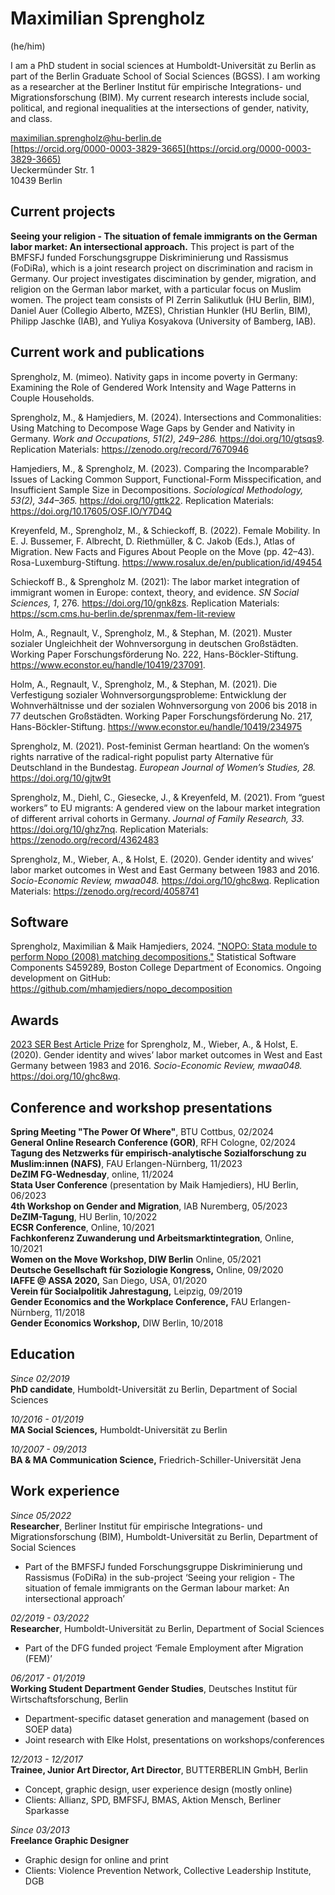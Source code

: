 # Maximilian Sprengholz
(he/him)

I am a PhD student in social sciences at Humboldt-Universität zu Berlin as part of the Berlin Graduate School of Social Sciences (BGSS). I am working as a researcher at the Berliner Institut für empirische Integrations- und Migrationsforschung (BIM). My current research interests include social, political, and regional inequalities at the intersections of gender, nativity, and class.

[maximilian.sprengholz@hu-berlin.de](mailto:maximilian.sprengholz@hu-berlin.de)<br />
[https://orcid.org/0000-0003-3829-3665](https://orcid.org/0000-0003-3829-3665)<br />
Ueckermünder Str. 1 <br />
10439 Berlin


## Current projects

__Seeing your religion - The situation of female immigrants on the German labor market: An intersectional approach.__ This project is part of the BMFSFJ funded Forschungsgruppe Diskriminierung und Rassismus (FoDiRa), which is a joint research project on discrimination and racism in Germany. Our project investigates discimination by gender, migration, and religion on the German labor market, with a particular focus on Muslim women. The project team consists of PI Zerrin Salikutluk (HU Berlin, BIM), Daniel Auer (Collegio Alberto, MZES), Christian Hunkler (HU Berlin, BIM), Philipp Jaschke (IAB), and Yuliya Kosyakova (University of Bamberg, IAB).


## Current work and publications

Sprengholz, M. (mimeo). Nativity gaps in income poverty in Germany: Examining the Role of Gendered Work Intensity and Wage Patterns in Couple Households. 

Sprengholz, M., & Hamjediers, M. (2024). Intersections and Commonalities: Using Matching to Decompose Wage Gaps by Gender and Nativity in Germany. _Work and Occupations, 51(2), 249–286._ https://doi.org/10/gtsqs9. Replication Materials: https://zenodo.org/record/7670946

Hamjediers, M., & Sprengholz, M. (2023). Comparing the Incomparable? Issues of Lacking Common Support, Functional-Form Misspecification, and Insufficient Sample Size in Decompositions. _Sociological Methodology, 53(2), 344–365._ https://doi.org/10/gttk22.
Replication Materials: https://doi.org/10.17605/OSF.IO/Y7D4Q

Kreyenfeld, M., Sprengholz, M., & Schieckoff, B. (2022). Female Mobility. In E. J. Bussemer, F. Albrecht, D. Riethmüller, & C. Jakob (Eds.), Atlas of Migration. New Facts and Figures About People on the Move (pp. 42–43). Rosa-Luxemburg-Stiftung. https://www.rosalux.de/en/publication/id/49454

Schieckoff B., & Sprengholz M. (2021): The labor market integration of immigrant women in Europe: context, theory, and evidence. _SN Social Sciences, 1_, 276. https://doi.org/10/gnk8zs. Replication Materials: https://scm.cms.hu-berlin.de/sprenmax/fem-lit-review

Holm, A., Regnault, V., Sprengholz, M., & Stephan, M. (2021). Muster sozialer Ungleichheit der Wohnversorgung in deutschen Großstädten. Working Paper Forschungsförderung No. 222, Hans-Böckler-Stiftung. https://www.econstor.eu/handle/10419/237091. 

Holm, A., Regnault, V., Sprengholz, M., & Stephan, M. (2021). Die Verfestigung sozialer Wohnversorgungsprobleme: Entwicklung der Wohnverhältnisse und der sozialen Wohnversorgung von 2006 bis 2018 in 77 deutschen Großstädten. Working Paper Forschungsförderung No. 217, Hans-Böckler-Stiftung. https://www.econstor.eu/handle/10419/234975

Sprengholz, M. (2021). Post-feminist German heartland: On the women’s rights narrative of the radical-right populist party Alternative für Deutschland in the Bundestag. _European Journal of Women’s Studies, 28._ https://doi.org/10/gjtw9t

Sprengholz, M., Diehl, C., Giesecke, J., & Kreyenfeld, M. (2021). From “guest workers” to EU migrants: A gendered view on the labour market integration of different arrival cohorts in Germany. _Journal of Family Research, 33._ https://doi.org/10/ghz7nq. Replication Materials: https://zenodo.org/record/4362483

Sprengholz, M., Wieber, A., & Holst, E. (2020). Gender identity and wives’ labor market outcomes in West and East Germany between 1983 and 2016. _Socio-Economic Review, mwaa048._ https://doi.org/10/ghc8wq. Replication Materials: https://zenodo.org/record/4058741


## Software

Sprengholz, Maximilian & Maik Hamjediers, 2024. ["NOPO: Stata module to perform Nopo (2008) matching decompositions,"](https://ideas.repec.org/c/boc/bocode/s459289.html) Statistical Software Components S459289, Boston College Department of Economics. Ongoing development on GitHub: https://github.com/mhamjediers/nopo_decomposition


## Awards

[2023 SER Best Article Prize](https://sase.org/news/2023-ser-best-article-prize/) for Sprengholz, M., Wieber, A., & Holst, E. (2020). Gender identity and wives’ labor market outcomes in West and East Germany between 1983 and 2016. _Socio-Economic Review, mwaa048._ https://doi.org/10/ghc8wq.


## Conference and workshop presentations
__Spring Meeting "The Power Of Where"__, BTU Cottbus, 02/2024<br />
__General Online Research Conference (GOR)__, RFH Cologne, 02/2024<br />
__Tagung des Netzwerks für empirisch-analytische Sozialforschung zu Muslim:innen (NAFS)__, FAU Erlangen-Nürnberg, 11/2023<br />
__DeZIM FG-Wednesday__, online, 11/2024<br />
__Stata User Conference__ (presentation by Maik Hamjediers), HU Berlin, 06/2023<br />
__4th Workshop on Gender and Migration__, IAB Nuremberg, 05/2023<br />
__DeZIM-Tagung__, HU Berlin, 10/2022<br />
__ECSR Conference__, Online, 10/2021<br />
__Fachkonferenz Zuwanderung und Arbeitsmarktintegration__, Online, 10/2021<br />
__Women on the Move Workshop, DIW Berlin__ Online, 05/2021<br />
__Deutsche Gesellschaft für Soziologie Kongress,__ Online, 09/2020<br />
__IAFFE @ ASSA 2020,__ San Diego, USA, 01/2020<br />
__Verein für Socialpolitik Jahrestagung,__ Leipzig, 09/2019<br />
__Gender Economics and the Workplace Conference,__ FAU Erlangen-Nürnberg, 11/2018<br />
__Gender Economics Workshop,__ DIW Berlin, 10/2018<br />


## Education

_Since 02/2019_<br />
__PhD candidate__, Humboldt-Universität zu Berlin, Department of Social Sciences

_10/2016 - 01/2019_<br />
__MA Social Sciences,__ Humboldt-Universität zu Berlin

_10/2007 - 09/2013_<br />
__BA & MA Communication Science,__ Friedrich-Schiller-Universität Jena


## Work experience
_Since 05/2022_<br />
__Researcher__, Berliner Institut für empirische Integrations- und Migrationsforschung (BIM), Humboldt-Universität zu Berlin, Department of Social Sciences
- Part of the BMFSFJ funded Forschungsgruppe Diskriminierung und Rassismus (FoDiRa) in the sub-project ‘Seeing your religion - The situation of female immigrants on the German labour market: An intersectional approach’

_02/2019 - 03/2022_<br />
__Researcher__, Humboldt-Universität zu Berlin, Department of Social Sciences
- Part of the DFG funded project ‘Female Employment after Migration (FEM)’

_06/2017 - 01/2019_<br />
__Working Student Department Gender Studies__, Deutsches Institut für Wirtschaftsforschung, Berlin
- Department-specific dataset generation and management (based on SOEP data)
- Joint research with Elke Holst, presentations on workshops/conferences

_12/2013 - 12/2017_<br />
__Trainee, Junior Art Director, Art Director__, BUTTERBERLIN GmbH, Berlin
- Concept, graphic design, user experience design (mostly online)
- Clients: Allianz, SPD, BMFSFJ, BMAS, Aktion Mensch, Berliner Sparkasse

_Since 03/2013_<br />
__Freelance Graphic Designer__
- Graphic design for online and print
- Clients: Violence Prevention Network, Collective Leadership Institute, DGB
